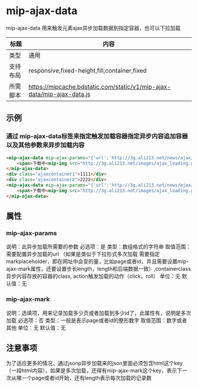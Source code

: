 # mip-ajax-data

mip-ajax-data 用来触发元素ajax异步加载数据到指定容器，也可以下拉加载

标题|内容
----|----
类型|通用
支持布局|responsive,fixed-height,fill,container,fixed
所需脚本|https://mipcache.bdstatic.com/static/v1/mip-ajax-data/mip-ajax-data.js

## 示例

### 通过 mip-ajax-data标签来指定触发加载容器指定异步内容追加容器以及其他参数来异步加载内容
```html
<mip-ajax-data mip-ajax-params="{'url':'http://3g.ali213.net/news/ajax/mipdemoloading?callback=?','containerclass':'ajaxcontainer1','action':'click'}">
    <span>下载中<mip-img src="http://3g.ali213.net/images/ajax_loading.gif"></mip-img></span>
</mip-ajax-data>
<div class="ajaxcontainer1">1111</div>
<div class="ajaxcontainer2">2222</div>
<mip-ajax-data mip-ajax-params="{'url':'http://3g.ali213.net/news/ajax/mipdemoloading?type=0&id=[markplaceholder]&callback=?','containerclass':'ajaxcontainer2','action':'roll','length':'6'}" mip-ajax-mark="0">
    <span>下载中<mip-img src="http://3g.ali213.net/images/ajax_loading.gif"></mip-img></span>
</mip-ajax-data>
```

## 属性

### mip-ajax-params

说明：此异步加载所需要的参数
必选项：是
类型：数组格式的字符串
取值范围：需要配置异步加载的url （如果是类似于下拉形式多次加载 需要指定markplaceholder，即在网址中会变的量，比如page或者id，并且需要设置mip-ajax-mark属性，还要设置步长length，length和后端数据一致）,containerclass异步内容存放的容器的class, action触发加载的动作（click，roll）
单位：无
默认值：无

### mip-ajax-mark

说明：选填项，用来记录加载多少页或者加载到多少id了，此属性有，说明是多次加载
必选项：否
类型：一般是表示page或者id的整形数字
取值范围：数字或者其他
单位：无
默认值：无

## 注意事项
为了适应更多的情况，通过jsonp异步加载来的json里面必须包含html这个key（一段html内容），如果是多次加载，还得有mip-ajax-mark这个key，表示下一次从哪一个page或者id开始，还有length表示每次加载的记录数
